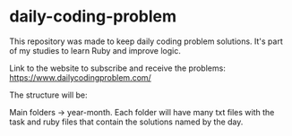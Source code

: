 # daily-coding-problem

This repository was made to keep daily coding problem solutions. It's part of my studies to learn Ruby and improve logic.

Link to the website to subscribe and receive the problems: https://www.dailycodingproblem.com/

The structure will be:

Main folders -> year-month. Each folder will have many txt files with the task and ruby files that contain the solutions named by the day.
